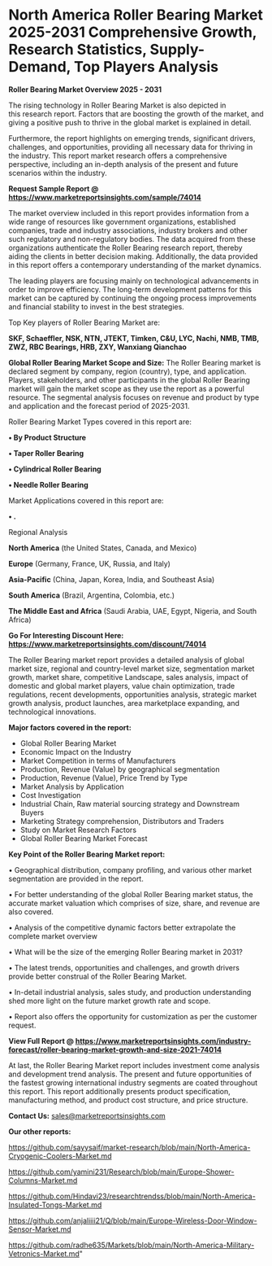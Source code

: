 # North America Roller Bearing Market 2025-2031 Comprehensive Growth, Research Statistics, Supply-Demand,  Top Players Analysis

<Strong> Roller Bearing Market Overview 2025 - 2031</strong>

The rising technology in Roller Bearing Market is also depicted in this research report. Factors that are boosting the growth of the market, and giving a positive push to thrive in the global market is explained in detail.

Furthermore, the report highlights on emerging trends, significant drivers, challenges, and opportunities, providing all necessary data for thriving in the industry. This report market research offers a comprehensive perspective, including an in-depth analysis of the present and future scenarios within the industry.

<strong>Request Sample Report @ <a href=https://www.marketreportsinsights.com/sample/74014>https://www.marketreportsinsights.com/sample/74014</a></strong>

The market overview included in this report provides information from a wide range of resources like government organizations, established companies, trade and industry associations, industry brokers and other such regulatory and non-regulatory bodies. The data acquired from these organizations authenticate the Roller Bearing research report, thereby aiding the clients in better decision making. Additionally, the data provided in this report offers a contemporary understanding of the market dynamics.

The leading players are focusing mainly on technological advancements in order to improve efficiency. The long-term development patterns for this market can be captured by continuing the ongoing process improvements and financial stability to invest in the best strategies.

Top Key players of Roller Bearing Market are:

<strong>SKF, Schaeffler, NSK, NTN, JTEKT, Timken, C&U, LYC, Nachi, NMB, TMB, ZWZ, RBC Bearings, HRB, ZXY, Wanxiang Qianchao</strong>

<strong><b>Global Roller Bearing Market Scope and Size:</b></strong>
The Roller Bearing market is declared segment by company, region (country), type, and application. Players, stakeholders, and other participants in the global Roller Bearing market will gain the market scope as they use the report as a powerful resource. The segmental analysis focuses on revenue and product by type and application and the forecast period of 2025-2031.

Roller Bearing Market Types covered in this report are:

<strong>• By Product Structure

• Taper Roller Bearing

• Cylindrical Roller Bearing

• Needle Roller Bearing</strong>

Market Applications covered in this report are:

<strong>• .</strong> 

Regional Analysis

<strong>North America</strong> (the United States, Canada, and Mexico)

<strong>Europe</strong> (Germany, France, UK, Russia, and Italy)

<strong>Asia-Pacific</strong> (China, Japan, Korea, India, and Southeast Asia)

<strong>South America</strong> (Brazil, Argentina, Colombia, etc.)

<strong>The Middle East and Africa</strong> (Saudi Arabia, UAE, Egypt, Nigeria, and South Africa)

<strong>Go For Interesting Discount Here: <a href=https://www.marketreportsinsights.com/discount/74014>https://www.marketreportsinsights.com/discount/74014</a></strong>

The Roller Bearing market report provides a detailed analysis of global market size, regional and country-level market size, segmentation market growth, market share, competitive Landscape, sales analysis, impact of domestic and global market players, value chain optimization, trade regulations, recent developments, opportunities analysis, strategic market growth analysis, product launches, area marketplace expanding, and technological innovations.

<strong><b>Major factors covered in the report:</b></strong>
<ul>
  <li>Global Roller Bearing Market </li>
  <li>Economic Impact on the Industry</li>
  <li>Market Competition in terms of Manufacturers</li>
  <li>Production, Revenue (Value) by geographical segmentation</li>
  <li>Production, Revenue (Value), Price Trend by Type</li>
  <li>Market Analysis by Application</li>
  <li>Cost Investigation</li>
  <li>Industrial Chain, Raw material sourcing strategy and Downstream Buyers</li>
  <li>Marketing Strategy comprehension, Distributors and Traders</li>
  <li>Study on Market Research Factors</li>
  <li>Global Roller Bearing Market Forecast</li>
</ul>

<strong><b>Key Point of the Roller Bearing Market report:</b></strong>

• Geographical distribution, company profiling, and various other market segmentation are provided in the report.

• For better understanding of the global Roller Bearing market status, the accurate market valuation which comprises of size, share, and revenue are also covered.

• Analysis of the competitive dynamic factors better extrapolate the complete market overview

• What will be the size of the emerging Roller Bearing market in 2031?

• The latest trends, opportunities and challenges, and growth drivers provide better construal of the Roller Bearing Market.

• In-detail industrial analysis, sales study, and production understanding shed more light on the future market growth rate and scope.

• Report also offers the opportunity for customization as per the customer request.

<strong><b>View Full Report @ <a href=https://www.marketreportsinsights.com/industry-forecast/roller-bearing-market-growth-and-size-2021-74014>https://www.marketreportsinsights.com/industry-forecast/roller-bearing-market-growth-and-size-2021-74014</a></b></strong>


At last, the Roller Bearing Market report includes investment come analysis and development trend analysis. The present and future opportunities of the fastest growing international industry segments are coated throughout this report. This report additionally presents product specification, manufacturing method, and product cost structure, and price structure.

<strong>Contact Us:</strong>
sales@marketreportsinsights.com

<strong>Our other reports:</strong>

<a href=https://github.com/sayysaif/market-research/blob/main/North-America-Cryogenic-Coolers-Market.md>https://github.com/sayysaif/market-research/blob/main/North-America-Cryogenic-Coolers-Market.md</a>

<a href=https://github.com/yamini231/Research/blob/main/Europe-Shower-Columns-Market.md>https://github.com/yamini231/Research/blob/main/Europe-Shower-Columns-Market.md</a>

<a href=https://github.com/Hindavi23/researchtrendss/blob/main/North-America-Insulated-Tongs-Market.md>https://github.com/Hindavi23/researchtrendss/blob/main/North-America-Insulated-Tongs-Market.md</a>

<a href=https://github.com/anjaliiii21/Q/blob/main/Europe-Wireless-Door-Window-Sensor-Market.md>https://github.com/anjaliiii21/Q/blob/main/Europe-Wireless-Door-Window-Sensor-Market.md</a>

<a href=https://github.com/radhe635/Markets/blob/main/North-America-Military-Vetronics-Market.md>https://github.com/radhe635/Markets/blob/main/North-America-Military-Vetronics-Market.md</a>"
